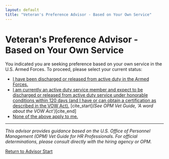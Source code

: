 ```yaml
---
layout: default
title: "Veteran's Preference Advisor - Based on Your Own Service"
---
```


# Veteran's Preference Advisor - Based on Your Own Service

You indicated you are seeking preference based on your own service in the U.S. Armed Forces. To proceed, please select your current status:

* [I have been discharged or released from active duty in the Armed Forces.](ownservice_discharged_checkretired.md)
* [I am currently an active duty service member and expect to be discharged or released from active duty service under honorable conditions within 120 days (and I have or can obtain a certification as described in the VOW Act).](ownservice_vow_checkretired.md)   [cite_start]*(See OPM Vet Guide, 'A word about the VOW Act')*[cite_end]
* [None of the above apply to me.](ineligible_ownservice_status.md)

---
*This advisor provides guidance based on the U.S. Office of Personnel Management (OPM) Vet Guide for HR Professionals. For official determinations, please consult directly with the hiring agency or OPM.*

[Return to Advisor Start](start.md)
